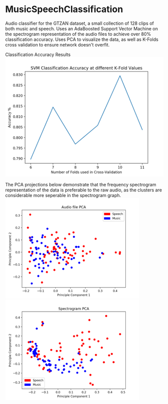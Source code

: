 # MusicSpeechClassification
Audio classifier for the GTZAN dataset, a small collection of 128 clips of both music and speech. Uses an AdaBoosted Support Vector Machine on the spectrogram representation of the audio files to achieve over 80% classification accuracy. Uses PCA to visualize the data, as well as K-Folds cross validation to ensure network doesn't overfit. 

Classification Accuracy Results
![Finished Circuit](https://raw.githubusercontent.com/Toback/MusicSpeechClassification/master/Results/SVM_Accuracy_Graph.png)

The PCA projections below demonstrate that the frequency spectrogram representation of the data is preferable to the raw audio, as the clusters are considerable more seperable in the spectrogram graph.
<img src="https://raw.githubusercontent.com/Toback/MusicSpeechClassification/master/Results/Audio_File_PCA.png" width="425"/> <img src="https://raw.githubusercontent.com/Toback/MusicSpeechClassification/master/Results/Spectrogram_PCA.png" width="425"/> 
